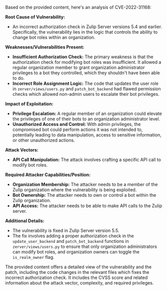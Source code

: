 Based on the provided content, here's an analysis of CVE-2022-31168:

**Root Cause of Vulnerability:**
*   An incorrect authorization check in Zulip Server versions 5.4 and earlier. Specifically, the vulnerability lies in the logic that controls the ability to change bot roles within an organization.

**Weaknesses/Vulnerabilities Present:**
*   **Insufficient Authorization Check:** The primary weakness is that the authorization check for modifying bot roles was insufficient. It allowed a regular organization member to grant organization administrator privileges to a bot they controlled, which they shouldn't have been able to do.
*   **Incorrect Role Assignment Logic:** The code that updates the user role in `zerver/views/users.py` and `patch_bot_backend` had flawed permission checks which allowed non-admin users to escalate their bot privileges.

**Impact of Exploitation:**
*   **Privilege Escalation:** A regular member of an organization could elevate the privileges of one of their bots to an organization administrator level.
*   **Unauthorized Access and Control:** With admin privileges, the compromised bot could perform actions it was not intended to, potentially leading to data manipulation, access to sensitive information, or other unauthorized actions.

**Attack Vectors:**
*   **API Call Manipulation:** The attack involves crafting a specific API call to modify bot roles.

**Required Attacker Capabilities/Position:**
*   **Organization Membership:** The attacker needs to be a member of the Zulip organization where the vulnerability is being exploited.
*   **Bot Ownership:**  The attacker needs to own or control a bot within the Zulip organization.
*   **API Access:** The attacker needs to be able to make API calls to the Zulip server.

**Additional Details:**
*   The vulnerability is fixed in Zulip Server version 5.5.
*   The fix involves adding a proper authorization check in the `update_user_backend` and `patch_bot_backend` functions in `zerver/views/users.py` to ensure that only organization administrators can modify bot roles, and organization owners can toggle the `is_realm_owner` flag.

The provided content offers a detailed view of the vulnerability and the patch, including the code changes in the relevant files which fixes the incorrect authorization check. It includes the CVSS score and related information about the attack vector, complexity, and required privileges.